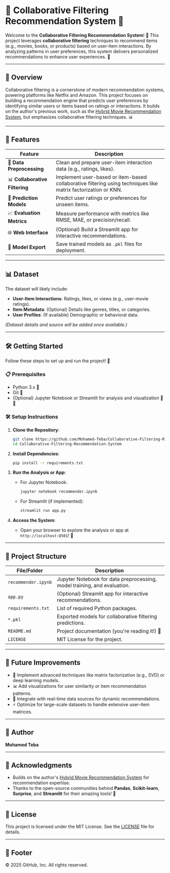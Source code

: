 # 🤝 Collaborative Filtering Recommendation System 🌟

Welcome to the **Collaborative Filtering Recommendation System**! 🚀 This project leverages **collaborative filtering** techniques to recommend items (e.g., movies, books, or products) based on user-item interactions. By analyzing patterns in user preferences, this system delivers personalized recommendations to enhance user experiences. 🎯

---

## 🌟 Overview

Collaborative filtering is a cornerstone of modern recommendation systems, powering platforms like Netflix and Amazon. This project focuses on building a recommendation engine that predicts user preferences by identifying similar users or items based on ratings or interactions. It builds on the author's previous work, such as the [Hybrid Movie Recommendation System](https://github.com/Mohamed-Teba/Hybrid_Movie_Recommendation_System), but emphasizes collaborative filtering techniques. 📊

---

## 🎯 Features

| **Feature**                     | **Description**                                                                 |
|---------------------------------|--------------------------------------------------------------------------------|
| 🧹 **Data Preprocessing**       | Clean and prepare user-item interaction data (e.g., ratings, likes).            |
| 📊 **Collaborative Filtering**  | Implement user-based or item-based collaborative filtering using techniques like matrix factorization or KNN. |
| 🤖 **Prediction Models**        | Predict user ratings or preferences for unseen items.                          |
| 📈 **Evaluation Metrics**       | Measure performance with metrics like RMSE, MAE, or precision/recall.           |
| 🌐 **Web Interface**           | (Optional) Build a Streamlit app for interactive recommendations.              |
| 💾 **Model Export**            | Save trained models as `.pkl` files for deployment.                            |

---

## 📊 Dataset

The dataset will likely include:
- **User-Item Interactions**: Ratings, likes, or views (e.g., user-movie ratings).
- **Item Metadata**: (Optional) Details like genres, titles, or categories.
- **User Profiles**: (If available) Demographic or behavioral data.

*(Dataset details and source will be added once available.)*

---

## 🛠️ Getting Started

Follow these steps to set up and run the project! 🚀

### 📋 Prerequisites
- Python 3.x 🐍
- Git 🌳
- (Optional) Jupyter Notebook or Streamlit for analysis and visualization 📓🌐

### 🛠️ Setup Instructions
1. **Clone the Repository**:
   ```bash
   git clone https://github.com/Mohamed-Teba/Collaborative-Filtering-Recommendation-System.git
   cd Collaborative-Filtering-Recommendation-System
   ```

2. **Install Dependencies**:
   ```bash
   pip install -r requirements.txt
   ```

3. **Run the Analysis or App**:
   - For Jupyter Notebook:
     ```bash
     jupyter notebook recommender.ipynb
     ```
   - For Streamlit (if implemented):
     ```bash
     streamlit run app.py
     ```

4. **Access the System**:
   - Open your browser to explore the analysis or app at `http://localhost:8501`! 🎉

---

## 📂 Project Structure

| **File/Folder**         | **Description**                                                                 |
|-------------------------|--------------------------------------------------------------------------------|
| `recommender.ipynb`     | Jupyter Notebook for data preprocessing, model training, and evaluation.        |
| `app.py`                | (Optional) Streamlit app for interactive recommendations.                      |
| `requirements.txt`      | List of required Python packages.                                              |
| `*.pkl`                 | Exported models for collaborative filtering predictions.                       |
| `README.md`             | Project documentation (you're reading it!) 📜                                  |
| `LICENSE`               | MIT License for the project.                                                  |

---

## 🌈 Future Improvements

- 🧠 Implement advanced techniques like matrix factorization (e.g., SVD) or deep learning models.
- 📊 Add visualizations for user similarity or item recommendation patterns.
- 📱 Integrate with real-time data sources for dynamic recommendations.
- ⚡ Optimize for large-scale datasets to handle extensive user-item matrices.

---

## 👤 Author

**Mohamed Teba**

---

## 🙌 Acknowledgments

- Builds on the author's [Hybrid Movie Recommendation System](https://github.com/Mohamed-Teba/Hybrid_Movie_Recommendation_System) for recommendation expertise.
- Thanks to the open-source communities behind **Pandas**, **Scikit-learn**, **Surprise**, and **Streamlit** for their amazing tools! 🙏

---

## 📜 License

This project is licensed under the MIT License. See the [LICENSE](LICENSE) file for details.

---

## 📜 Footer
© 2025 GitHub, Inc. All rights reserved.
